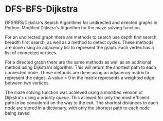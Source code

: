 # DFS-BFS-Dijkstra

DFS/BFS/Dijkstra's Search Algorithms for undirected and directed graphs in Python.
Modified Dijkstra's Algorithm for the maze solving function.

For an undirected graph there are methods to search use depth first search, breadth first search, as well as a method to detect cycles.
These methods are done using an adjacency list to represent the graph. Each vertex has a list of connected vertices.

For a directed graph there are the same methods as well as an additional method using Dijkstra's algorithm.
This will return the shortest path to each connected node.
These methods are done using an adjacency matrix to represent the edges. A value > 0 in the matrix represents a weighted edge between two vertices.

The maze solving function was achieved using a modified version of Dijkstra's using a priority queue. This allowed for only the most efficient path to be considered on the way to the exit. The shortest distances to each node are stored in a dictionary, with only the shortest path to each node being saved.

